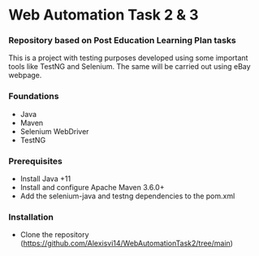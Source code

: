 # Web Automation Task 2 & 3
### Repository based on Post Education Learning Plan tasks
This is a project with testing purposes developed using some important tools like TestNG and Selenium. The same will be carried out using eBay webpage. 

### Foundations
* Java
* Maven
* Selenium WebDriver
* TestNG

### Prerequisites
* Install Java +11
* Install and configure Apache Maven 3.6.0+
* Add the selenium-java and testng dependencies to the pom.xml

### Installation

* Clone the repository (https://github.com/Alexisvi14/WebAutomationTask2/tree/main)



